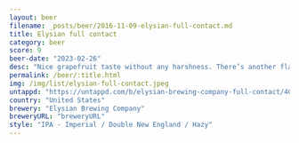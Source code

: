 ```yaml
---
layout: beer
filename: _posts/beer/2016-11-09-elysian-full-contact.md
title: Elysian full contact
category: beer
score: 9
beer-date: "2023-02-26"
desc: "Nice grapefruit taste without any harshness. There’s another flavour in here that a can’t pick, one of the new creamy mild hops, kind of very mild vanilla"
permalink: /beer/:title.html
img: /img/list/elysian-full-contact.jpeg
untappd: "https://untappd.com/b/elysian-brewing-company-full-contact/4070396"
country: "United States"
brewery: "Elysian Brewing Company"
breweryURL: "breweryURL"
style: "IPA - Imperial / Double New England / Hazy"
---
```

